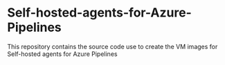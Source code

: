 # Self-hosted-agents-for-Azure-Pipelines
This repository contains the source code use to create the VM images for Self-hosted agents for Azure Pipelines
